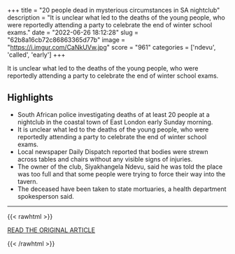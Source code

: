 +++
title = "20 people dead in mysterious circumstances in SA nightclub"
description = "It is unclear what led to the deaths of the young people, who were reportedly attending a party to celebrate the end of winter school exams."
date = "2022-06-26 18:12:28"
slug = "62b8a16cb72c86863365d77b"
image = "https://i.imgur.com/CaNkUVw.jpg"
score = "961"
categories = ['ndevu', 'called', 'early']
+++

It is unclear what led to the deaths of the young people, who were reportedly attending a party to celebrate the end of winter school exams.

## Highlights

- South African police investigating deaths of at least 20 people at a nightclub in the coastal town of East London early Sunday morning.
- It is unclear what led to the deaths of the young people, who were reportedly attending a party to celebrate the end of winter school exams.
- Local newspaper Daily Dispatch reported that bodies were strewn across tables and chairs without any visible signs of injuries.
- The owner of the club, Siyakhangela Ndevu, said he was told the place was too full and that some people were trying to force their way into the tavern.
- The deceased have been taken to state mortuaries, a health department spokesperson said.

---

{{< rawhtml >}}
  <p class="article-category">
    <a target="_blank" href="https://www.wrvo.org/2022-06-26/police-are-investigating-the-deaths-of-at-least-20-at-a-south-african-nightclub">READ THE ORIGINAL ARTICLE</a>
  </p>
{{< /rawhtml >}}
